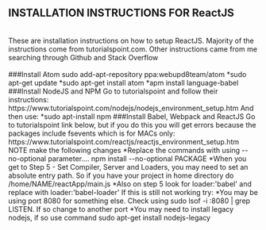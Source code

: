 ## INSTALLATION INSTRUCTIONS FOR ReactJS
<br />
These are installation instructions on how to setup ReactJS. Majority of the instructions come from tutorialspoint.com. 
Other instructions came from me searching through Github and Stack Overflow<br />
<br />
###Install Atom
sudo add-apt-repository ppa:webupd8team/atom
 *sudo apt-get update
 *sudo apt-get install atom
 *apm install language-babel
<br />
###Install NodeJS and NPM
Go to tutorialspoint and follow their instructions:  
https://www.tutorialspoint.com/nodejs/nodejs_environment_setup.htm  
And then use:  
 *sudo apt-install npm  
###Install Babel, Webpack and ReactJS  
Go to tutorialspoint link below, but if you do this you will get errors because the packages include fsevents which is for MACs only:  
https://www.tutorialspoint.com/reactjs/reactjs_environment_setup.htm  
NOTE make the following changes
 *Replace the commands with using --no-optional parameter.... npm install --no-optional PACKAGE  
 *When you get to Step 5 - Set Compiler, Server and Loaders, you may need to set an absolute entry path. So if you have your project in home directory do /home/NAME/reactApp/main.js  
 *Also on step 5 look for loader:'babel' and replace with loader:'babel-loader'  
If this is still not working try:
 *You may be using port 8080 for something else. Check using sudo lsof -i :8080 | grep LISTEN. If so change to another port  
 *You may need to install legacy nodejs, if so use command sudo apt-get install nodejs-legacy  
